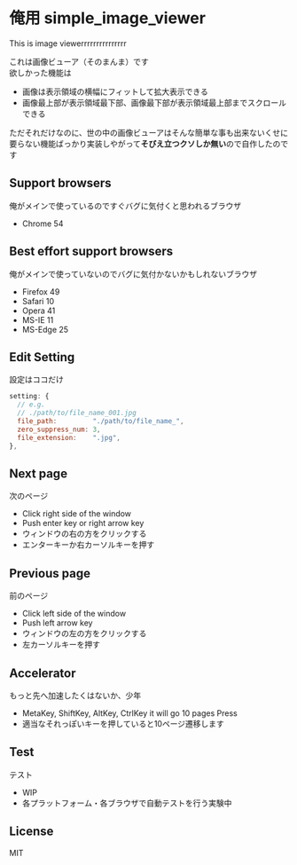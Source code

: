 # 俺用 simple_image_viewer

This is image viewerrrrrrrrrrrrrrr

これは画像ビューア（そのまんま）です<br>
欲しかった機能は

- 画像は表示領域の横幅にフィットして拡大表示できる
- 画像最上部が表示領域最下部、画像最下部が表示領域最上部までスクロールできる

ただそれだけなのに、世の中の画像ビューアはそんな簡単な事も出来ないくせに要らない機能ばっかり実装しやがって**そびえ立つクソしか無い**ので自作したのです

## Support browsers

俺がメインで使っているのですぐバグに気付くと思われるブラウザ

- Chrome 54

## Best effort support browsers

俺がメインで使っていないのでバグに気付かないかもしれないブラウザ

- Firefox 49
- Safari 10
- Opera 41
- MS-IE 11
- MS-Edge 25

## Edit Setting

設定はココだけ

```javascript
setting: {
  // e.g.
  // ./path/to/file_name_001.jpg
  file_path:         "./path/to/file_name_",
  zero_suppress_num: 3,
  file_extension:    ".jpg",
},
```

## Next page

次のページ

- Click right side of the window
- Push enter key or right arrow key
- ウィンドウの右の方をクリックする
- エンターキーか右カーソルキーを押す

## Previous page

前のページ

- Click left side of the window
- Push left arrow key
- ウィンドウの左の方をクリックする
- 左カーソルキーを押す

## Accelerator

もっと先へ加速したくはないか、少年

- MetaKey, ShiftKey, AltKey, CtrlKey it will go 10 pages Press
- 適当なそれっぽいキーを押していると10ページ遷移します

## Test

テスト

- WIP
- 各プラットフォーム・各ブラウザで自動テストを行う実験中

## License
MIT
